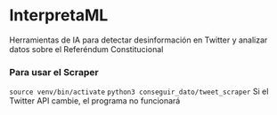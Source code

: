 # InterpretaML
Herramientas de IA para detectar desinformación en Twitter y analizar datos sobre el Referéndum Constitucional

### Para usar el Scraper
`source venv/bin/activate`
`python3 conseguir_dato/tweet_scraper`
Si el Twitter API cambie, el programa no funcionará

